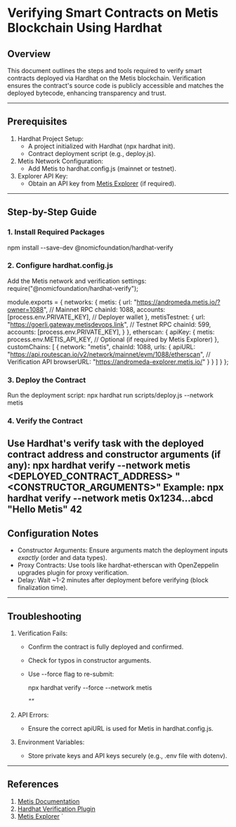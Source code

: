 # Verifying Smart Contracts on Metis Blockchain Using Hardhat

## Overview
This document outlines the steps and tools required to verify smart contracts deployed via Hardhat on the Metis blockchain. Verification ensures the contract's source code is publicly accessible and matches the deployed bytecode, enhancing transparency and trust.

---

## Prerequisites
1. Hardhat Project Setup:
   - A project initialized with Hardhat (npx hardhat init).
   - Contract deployment script (e.g., deploy.js).
2. Metis Network Configuration:
   - Add Metis to hardhat.config.js (mainnet or testnet).
3. Explorer API Key:
   - Obtain an API key from [Metis Explorer](https://andromeda-explorer.metis.io/) (if required).

---

## Step-by-Step Guide

### 1. Install Required Packages
npm install --save-dev @nomicfoundation/hardhat-verify
### 2. Configure hardhat.config.js
Add the Metis network and verification settings:
require("@nomicfoundation/hardhat-verify");

module.exports = {
  networks: {
    metis: {
      url: "https://andromeda.metis.io/?owner=1088", // Mainnet RPC
      chainId: 1088,
      accounts: [process.env.PRIVATE_KEY], // Deployer wallet
    },
    metisTestnet: {
      url: "https://goerli.gateway.metisdevops.link", // Testnet RPC
      chainId: 599,
      accounts: [process.env.PRIVATE_KEY],
    }
  },
  etherscan: {
    apiKey: {
      metis: process.env.METIS_API_KEY, // Optional (if required by Metis Explorer)
    },
    customChains: [
      {
        network: "metis",
        chainId: 1088,
        urls: {
          apiURL: "https://api.routescan.io/v2/network/mainnet/evm/1088/etherscan", // Verification API
          browserURL: "https://andromeda-explorer.metis.io/"
        }
      }
    ]
  }
};
### 3. Deploy the Contract
Run the deployment script:
npx hardhat run scripts/deploy.js --network metis
### 4. Verify the Contract
Use Hardhat's verify task with the deployed contract address and constructor arguments (if any):
npx hardhat verify --network metis <DEPLOYED_CONTRACT_ADDRESS> "<CONSTRUCTOR_ARGUMENTS>"
Example:
npx hardhat verify --network metis 0x1234...abcd "Hello Metis" 42
---

## Configuration Notes
- Constructor Arguments: Ensure arguments match the deployment inputs *exactly* (order and data types).
- Proxy Contracts: Use tools like hardhat-etherscan with OpenZeppelin upgrades plugin for proxy verification.
- Delay: Wait ~1-2 minutes after deployment before verifying (block finalization time).

---

## Troubleshooting
1. Verification Fails:
   - Confirm the contract is fully deployed and confirmed.
   - Check for typos in constructor arguments.
   - Use --force flag to re-submit:
    
     npx hardhat verify --force --network metis <ADDRESS> "<ARGS>"
     
2. API Errors:
   - Ensure the correct apiURL is used for Metis in hardhat.config.js.
3. Environment Variables:
   - Store private keys and API keys securely (e.g., .env file with dotenv).

---

## References
1. [Metis Documentation](https://docs.metis.io/)
2. [Hardhat Verification Plugin](https://hardhat.org/hardhat-runner/plugins/nomicfoundation-hardhat-verify)
3. [Metis Explorer](https://andromeda-explorer.metis.io/)
` 

